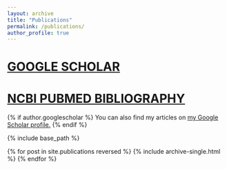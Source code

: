 ```yaml
---
layout: archive
title: "Publications"
permalink: /publications/
author_profile: true
---
```


[GOOGLE SCHOLAR](https://scholar.google.com/citations?hl=en&user=5a9X7N0AAAAJ&view_op=list_works&sortby=pubdate)
======

[NCBI PUBMED BIBLIOGRAPHY](https://www.ncbi.nlm.nih.gov/myncbi/thiruvarangan.ramaraj.1/bibliography/public/)
======


{% if author.googlescholar %}
  You can also find my articles on <u><a href="{{author.googlescholar}}">my Google Scholar profile</a>.</u>
{% endif %}

{% include base_path %}

{% for post in site.publications reversed %}
  {% include archive-single.html %}
{% endfor %}
